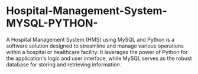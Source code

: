 # Hospital-Management-System-MYSQL-PYTHON-

A Hospital Management System (HMS) using MySQL and Python is a software solution designed to streamline and manage various operations within a hospital or healthcare facility. It leverages the power of Python for the application's logic and user interface, while MySQL serves as the robust database for storing and retrieving information.
